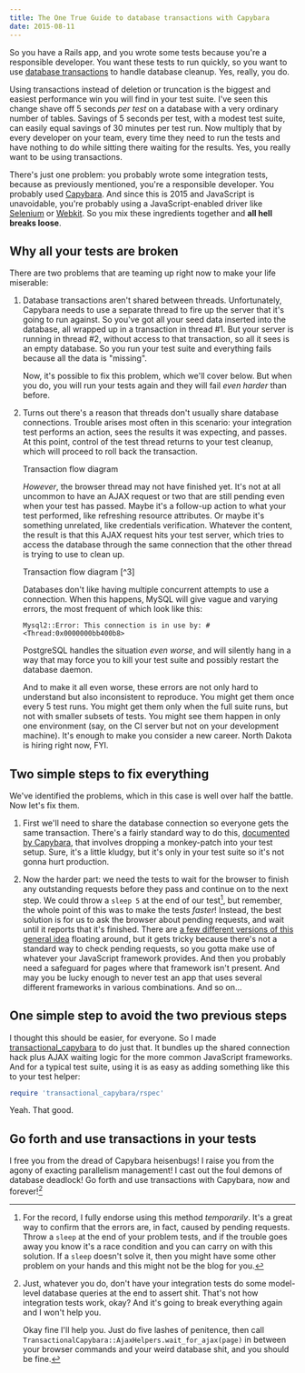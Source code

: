```yaml
---
title: The One True Guide to database transactions with Capybara
date: 2015-08-11
---
```


So you have a Rails app, and you wrote some tests because you're a responsible developer.
You want these tests to run quickly, so you want to use [database transactions] to handle database cleanup.
Yes, really, you do.

Using transactions instead of deletion or truncation is the biggest and easiest performance win you will find in your test suite.
I've seen this change shave off 5 seconds *per test* on a database with a very ordinary number of tables.
Savings of 5 seconds per test, with a modest test suite, can easily equal savings of 30 minutes per test run.
Now multiply that by every developer on your team, every time they need to run the tests and have nothing to do while sitting there waiting for the results.
Yes, you really want to be using transactions.

There's just one problem: you probably wrote some integration tests, because as previously mentioned, you're a responsible developer.
You probably used [Capybara].
And since this is 2015 and JavaScript is unavoidable, you're probably using a JavaScript-enabled driver like [Selenium] or [Webkit].
So you mix these ingredients together and **all hell breaks loose**.

## Why all your tests are broken ##

There are two problems that are teaming up right now to make your life miserable:

1.  Database transactions aren't shared between threads.
    Unfortunately, Capybara needs to use a separate thread to fire up the server that it's going to run against.
    So you've got all your seed data inserted into the database, all wrapped up in a transaction in thread #1.
    But your server is running in thread #2, without access to that transaction, so all it sees is an empty database.
    So you run your test suite and everything fails because all the data is "missing".

    Now, it's possible to fix this problem, which we'll cover below.
    But when you do, you will run your tests again and they will fail *even harder* than before.

2.  Turns out there's a reason that threads don't usually share database connections.
    Trouble arises most often in this scenario: your integration test performs an action, sees the results it was expecting, and passes.
    At this point, control of the test thread returns to your test cleanup, which will proceed to roll back the transaction.

    <div class="image-container">
      <object type="image/svg+xml" data="/images/the-one-true-guide-to-database-transactions-with-capybara/threaded_transaction_flow.svg">
      Transaction flow diagram
      </object>
    </div>

    *However*, the browser thread may not have finished yet.
    It's not at all uncommon to have an AJAX request or two that are still pending even when your test has passed.
    Maybe it's a follow-up action to what your test performed, like refreshing resource attributes.
    Or maybe it's something unrelated, like credentials verification.
    Whatever the content, the result is that this AJAX request hits your test server, which tries to access the database through the same connection that the other thread is trying to use to clean up.

    <div class="image-container">
      <object type="image/svg+xml" data="/images/the-one-true-guide-to-database-transactions-with-capybara/threaded_transaction_disaster_flow.svg">
      Transaction flow diagram
      </object>
      <span class="image-attr">[^3]</span>
    </div>

    Databases don't like having multiple concurrent attempts to use a connection.
    When this happens, MySQL will give vague and varying errors, the most frequent of which look like this:

    ```
    Mysql2::Error: This connection is in use by: #<Thread:0x0000000bb400b8>
    ```

    PostgreSQL handles the situation *even worse*, and will silently hang in a way that may force you to kill your test suite and possibly restart the database daemon.

    And to make it all even worse, these errors are not only hard to understand but also inconsistent to reproduce.
    You might get them once every 5 test runs.
    You might get them only when the full suite runs, but not with smaller subsets of tests.
    You might see them happen in only one environment (say, on the CI server but not on your development machine).
    It's enough to make you consider a new career.
    North Dakota is hiring right now, FYI.

## Two simple steps to fix everything ##

We've identified the problems, which in this case is well over half the battle.
Now let's fix them.

1. First we'll need to share the database connection so everyone gets the same transaction.
   There's a fairly standard way to do this, [documented by Capybara][capybara_shared_connection], that involves dropping a monkey-patch into your test setup.
   Sure, it's a little kludgy, but it's only in your test suite so it's not gonna hurt production.

2. Now the harder part: we need the tests to wait for the browser to finish any outstanding requests before they pass and continue on to the next step.
   We could throw a `sleep 5` at the end of our test[^1], but remember, the whole point of this was to make the tests *faster*!
   Instead, the best solution is for us to ask the browser about pending requests, and wait until it reports that it's finished.
   There are [a few different versions of this general idea][ajax_waiting] floating around, but it gets tricky because there's not a standard way to check pending requests, so you gotta make use of whatever your JavaScript framework provides.
   And then you probably need a safeguard for pages where that framework isn't present.
   And may you be lucky enough to never test an app that uses several different frameworks in various combinations.
   And so on…

## One simple step to avoid the two previous steps ##

I thought this should be easier, for everyone.
So I made [transactional_capybara] to do just that.
It bundles up the shared connection hack plus AJAX waiting logic for the more common JavaScript frameworks.
And for a typical test suite, using it is as easy as adding something like this to your test helper:

```ruby
require 'transactional_capybara/rspec'
```

Yeah.
That good.

## Go forth and use transactions in your tests ##

I free you from the dread of Capybara heisenbugs!
I raise you from the agony of exacting parallelism management!
I cast out the foul demons of database deadlock!
Go forth and use transactions with Capybara, now and forever![^2]

[database transactions]: http://api.rubyonrails.org/v3.2.8/classes/ActiveRecord/Fixtures.html#label-Transactional+Fixtures
[Capybara]: https://jnicklas.github.io/capybara/
[Webkit]: https://github.com/thoughtbot/capybara-webkit
[Selenium]: https://github.com/seleniumhq/selenium
[capybara_shared_connection]: https://github.com/jnicklas/capybara/blob/2.4.4/README.md#transactions-and-database-setup
[ajax_waiting]: https://robots.thoughtbot.com/automatically-wait-for-ajax-with-capybara
[transactional_capybara]: https://github.com/iangreenleaf/transactional_capybara

[^1]: For the record, I fully endorse using this method *temporarily*.
      It's a great way to confirm that the errors are, in fact, caused by pending requests.
      Throw a `sleep` at the end of your problem tests, and if the trouble goes away you know it's a race condition and you can carry on with this solution.
      If a `sleep` doesn't solve it, then you might have some other problem on your hands and this might not be the blog for you.
[^2]: Just, whatever you do, don't have your integration tests do some model-level database queries at the end to assert shit.
      That's not how integration tests work, okay?
      And it's going to break everything again and I won't help you.

      Okay fine I'll help you.
      Just do five lashes of penitence, then call `TransactionalCapybara::AjaxHelpers.wait_for_ajax(page)` in between your browser commands and your weird database shit, and you should be fine.
[^3]: Mushroom cloud icon designed by [Gokce Ozan](https://thenounproject.com/gokceozan) from the [Noun Project](http://www.thenounproject.com/).
